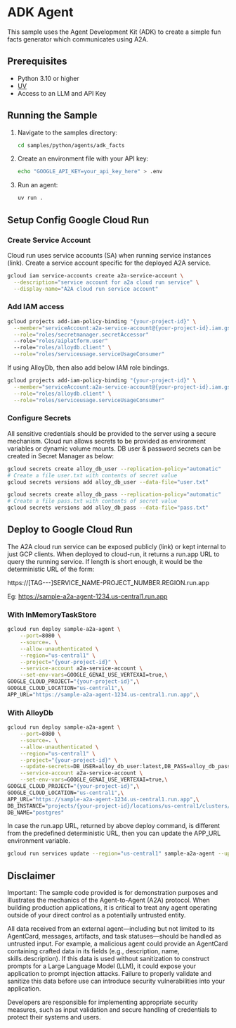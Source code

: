 # ADK Agent

This sample uses the Agent Development Kit (ADK) to create a simple fun facts generator which communicates using A2A.

## Prerequisites

- Python 3.10 or higher
- [UV](https://docs.astral.sh/uv/)
- Access to an LLM and API Key

## Running the Sample

1. Navigate to the samples directory:

    ```bash
    cd samples/python/agents/adk_facts
    ```

2. Create an environment file with your API key:

   ```bash
   echo "GOOGLE_API_KEY=your_api_key_here" > .env
   ```

3. Run an agent:

    ```bash
    uv run .
    ```

## Setup Config Google Cloud Run

### Create Service Account
Cloud run uses service accounts (SA) when running service instances (link). Create a service account specific for the deployed A2A service.
```sh
gcloud iam service-accounts create a2a-service-account \
  --description="service account for a2a cloud run service" \
  --display-name="A2A cloud run service account"
```

### Add IAM access
```sh
gcloud projects add-iam-policy-binding "{your-project-id}" \
  --member="serviceAccount:a2a-service-account@{your-project-id}.iam.gserviceaccount.com" \
  --role="roles/secretmanager.secretAccessor"
  --role="roles/aiplatform.user"
  --role="roles/alloydb.client" \
  --role="roles/serviceusage.serviceUsageConsumer"
```

If using AlloyDb, then also add below IAM role bindings.
```sh
gcloud projects add-iam-policy-binding "{your-project-id}" \
  --member="serviceAccount:a2a-service-account@{your-project-id}.iam.gserviceaccount.com" \
  --role="roles/alloydb.client" \
  --role="roles/serviceusage.serviceUsageConsumer"
```

### Configure Secrets
All sensitive credentials should be provided to the server using a secure mechanism. Cloud run allows secrets to be provided as environment variables or dynamic volume mounts.
DB user & password secrets can be created in Secret Manager as below:

```sh
gcloud secrets create alloy_db_user --replication-policy="automatic"
# Create a file user.txt with contents of secret value
gcloud secrets versions add alloy_db_user --data-file="user.txt"

gcloud secrets create alloy_db_pass --replication-policy="automatic"
# Create a file pass.txt with contents of secret value
gcloud secrets versions add alloy_db_pass --data-file="pass.txt"
```

## Deploy to Google Cloud Run
The A2A cloud run service can be exposed publicly (link) or kept internal to just GCP clients.
When deployed to cloud-run, it returns a run.app URL to query the running service. If length is short enough, it would be the deterministic URL of the form:

https://[TAG---]SERVICE_NAME-PROJECT_NUMBER.REGION.run.app

Eg: https://sample-a2a-agent-1234.us-central1.run.app

### With InMemoryTaskStore
```sh
gcloud run deploy sample-a2a-agent \
    --port=8080 \
    --source=. \
    --allow-unauthenticated \
    --region="us-central1" \
    --project="{your-project-id}" \
    --service-account a2a-service-account \
    --set-env-vars=GOOGLE_GENAI_USE_VERTEXAI=true,\
GOOGLE_CLOUD_PROJECT="{your-project-id}",\
GOOGLE_CLOUD_LOCATION="us-central1",\
APP_URL="https://sample-a2a-agent-1234.us-central1.run.app",\
```

### With AlloyDb
```sh
gcloud run deploy sample-a2a-agent \
    --port=8080 \
    --source=. \
    --allow-unauthenticated \
    --region="us-central1" \
    --project="{your-project-id}" \
    --update-secrets=DB_USER=alloy_db_user:latest,DB_PASS=alloy_db_pass:latest \
    --service-account a2a-service-account \
    --set-env-vars=GOOGLE_GENAI_USE_VERTEXAI=true,\
GOOGLE_CLOUD_PROJECT="{your-project-id}",\
GOOGLE_CLOUD_LOCATION="us-central1",\
APP_URL="https://sample-a2a-agent-1234.us-central1.run.app",\
DB_INSTANCE="projects/{your-project-id}/locations/us-central1/clusters/{my-cluster}/instances/primary-instance",\
DB_NAME="postgres"
```

In case the run.app URL, returned by above deploy command, is different from the predefined deterministic URL, then you can update the APP_URL environment variable.
```sh
gcloud run services update --region="us-central1" sample-a2a-agent --update-env-vars APP_URL="{run.app-url}"
```

## Disclaimer
Important: The sample code provided is for demonstration purposes and illustrates the mechanics of the Agent-to-Agent (A2A) protocol. When building production applications, it is critical to treat any agent operating outside of your direct control as a potentially untrusted entity.

All data received from an external agent—including but not limited to its AgentCard, messages, artifacts, and task statuses—should be handled as untrusted input. For example, a malicious agent could provide an AgentCard containing crafted data in its fields (e.g., description, name, skills.description). If this data is used without sanitization to construct prompts for a Large Language Model (LLM), it could expose your application to prompt injection attacks.  Failure to properly validate and sanitize this data before use can introduce security vulnerabilities into your application.

Developers are responsible for implementing appropriate security measures, such as input validation and secure handling of credentials to protect their systems and users.